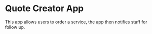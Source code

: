# Quote Creator App

This app allows users to order a service, the app then notifies staff for follow up.